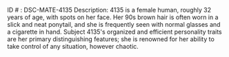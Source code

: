 ID # : DSC-MATE-4135
Description: 4135 is a female human, roughly 32 years of age, with spots on her face. Her 90s brown hair is often worn in a slick and neat ponytail, and she is frequently seen with normal glasses and a cigarette in hand. Subject 4135's organized and efficient personality traits are her primary distinguishing features; she is renowned for her ability to take control of any situation, however chaotic.